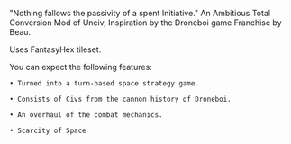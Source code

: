 "Nothing fallows the passivity of a spent Initiative."
An Ambitious Total Conversion Mod of Unciv, Inspiration by the Droneboi game Franchise by Beau.

Uses FantasyHex tileset.

You can expect the following features:

    • Turned into a turn-based space strategy game.

    • Consists of Civs from the cannon history of Droneboi.

    • An overhaul of the combat mechanics.

    • Scarcity of Space
